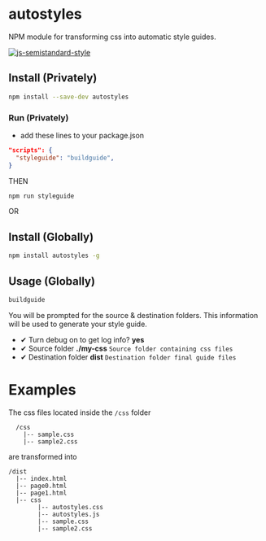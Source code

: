 # autostyles

NPM module for transforming css into automatic style guides.

[![js-semistandard-style](https://cdn.rawgit.com/flet/semistandard/master/badge.svg)](https://github.com/Flet/semistandard)

## Install (Privately)

```bash
npm install --save-dev autostyles
```

### Run (Privately)

- add these lines to your package.json

```json
"scripts": {
  "styleguide": "buildguide",
}
```

THEN

```bash
npm run styleguide
```

OR

## Install (Globally)

```bash
npm install autostyles -g
```

## Usage (Globally)

```bash
buildguide
```

You will be prompted for the source & destination folders. This information will be used to generate your style guide.

- ✔ Turn debug on to get log info? **yes**
- ✔ Source folder **./my-css** `Source folder containing css files`
- ✔ Destination folder **dist** `Destination folder final guide files`

# Examples

The css files located inside the `/css` folder

```
  /css
    |-- sample.css
    |-- sample2.css
```

are transformed into

```
/dist
  |-- index.html
  |-- page0.html
  |-- page1.html
  |-- css
        |-- autostyles.css
        |-- autostyles.js
        |-- sample.css
        |-- sample2.css
```
